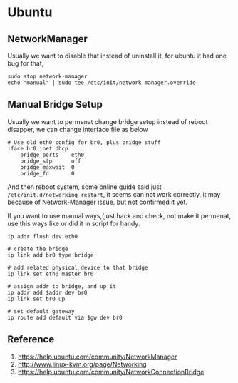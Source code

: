 Ubuntu
=======

NetworkManager
-------------
Usually we want to disable that instead of uninstall it, for ubuntu it had one bug for that,

```
sudo stop network-manager
echo "manual" | sudo tee /etc/init/network-manager.override
```

Manual Bridge Setup
-------------------

Usually we want to permenat change bridge setup instead of reboot disapper, we can change interface file as below

```
# Use old eth0 config for br0, plus bridge stuff
iface br0 inet dhcp
    bridge_ports    eth0
    bridge_stp      off
    bridge_maxwait  0
    bridge_fd       0
```

And then reboot system, some online guide said just `/etc/init.d/networking restart`, it seems can not work correctly,
it may because of Network-Manager issue, but not confirmed it yet.


If you want to use manual ways,(just hack and check, not make it permenat, use this ways like or did it in script for handy.

```
ip addr flush dev eth0

# create the bridge
ip link add br0 type bridge

# add related physical device to that bridge 
ip link set eth0 master br0

# assign addr to bridge, and up it
ip addr add $addr dev br0
ip link set br0 up

# set default gateway
ip route add default via $gw dev br0

```

Reference
-------------
1. https://help.ubuntu.com/community/NetworkManager
2. http://www.linux-kvm.org/page/Networking
3. https://help.ubuntu.com/community/NetworkConnectionBridge
